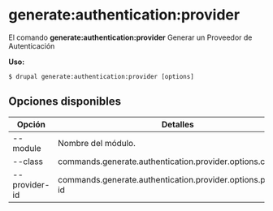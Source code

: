 # generate:authentication:provider
El comando **generate:authentication:provider** Generar un Proveedor de Autenticación

**Uso:**
```
$ drupal generate:authentication:provider [options] 
```

## Opciones disponibles
Opción | Detalles
-------|-------------
--module | Nombre del módulo.
--class | commands.generate.authentication.provider.options.class
--provider-id | commands.generate.authentication.provider.options.provider-id
